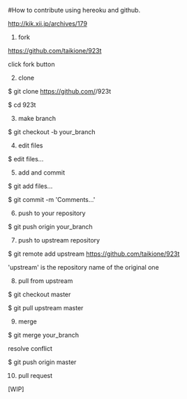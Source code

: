 #How to contribute using hereoku and github.

http://kik.xii.jp/archives/179

1. fork

https://github.com/taikione/923t

click fork button

2. clone

 $ git clone https://github.com/<your account>/923t

 $ cd 923t

3. make branch

 $ git checkout -b your_branch

4. edit files

 $ edit files...

5. add and commit

 $ git add files...

 $ git commit -m 'Comments...'

6. push to your repository

 $ git push origin your_branch

7. push to upstream repository

 $ git remote add upstream https://github.com/taikione/923t

 'upstream' is the repository name of the original one

8. pull from upstream

 $ git checkout master

 $ git pull upstream master

9. merge 

 $ git merge your_branch

 resolve conflict

 $ git push origin master

10. pull request

[WIP]


 

